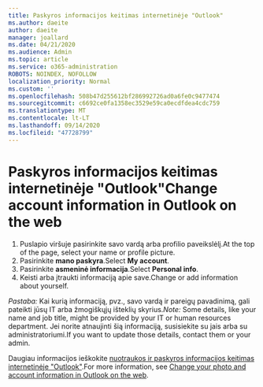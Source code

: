 ```yaml
---
title: Paskyros informacijos keitimas internetinėje "Outlook"
ms.author: daeite
author: daeite
manager: joallard
ms.date: 04/21/2020
ms.audience: Admin
ms.topic: article
ms.service: o365-administration
ROBOTS: NOINDEX, NOFOLLOW
localization_priority: Normal
ms.custom: ''
ms.openlocfilehash: 508b47d255612bf286992726ad0a6fe0c9477474
ms.sourcegitcommit: c6692ce0fa1358ec3529e59ca0ecdfdea4cdc759
ms.translationtype: MT
ms.contentlocale: lt-LT
ms.lasthandoff: 09/14/2020
ms.locfileid: "47728799"
---
```

# <a name="change-account-information-in-outlook-on-the-web"></a><span data-ttu-id="cd57e-102">Paskyros informacijos keitimas internetinėje "Outlook"</span><span class="sxs-lookup"><span data-stu-id="cd57e-102">Change account information in Outlook on the web</span></span>

1. <span data-ttu-id="cd57e-103">Puslapio viršuje pasirinkite savo vardą arba profilio paveikslėlį.</span><span class="sxs-lookup"><span data-stu-id="cd57e-103">At the top of the page, select your name or profile picture.</span></span>
1. <span data-ttu-id="cd57e-104">Pasirinkite **mano paskyra**.</span><span class="sxs-lookup"><span data-stu-id="cd57e-104">Select **My account**.</span></span>
1. <span data-ttu-id="cd57e-105">Pasirinkite **asmeninė informacija**.</span><span class="sxs-lookup"><span data-stu-id="cd57e-105">Select **Personal info**.</span></span>
1. <span data-ttu-id="cd57e-106">Keisti arba įtraukti informaciją apie save.</span><span class="sxs-lookup"><span data-stu-id="cd57e-106">Change or add information about yourself.</span></span>

<span data-ttu-id="cd57e-107">*Pastaba:* Kai kurią informaciją, pvz., savo vardą ir pareigų pavadinimą, gali pateikti jūsų IT arba žmogiškųjų išteklių skyrius.</span><span class="sxs-lookup"><span data-stu-id="cd57e-107">*Note:* Some details, like your name and job title, might be provided by your IT or human resources department.</span></span> <span data-ttu-id="cd57e-108">Jei norite atnaujinti šią informaciją, susisiekite su jais arba su administratoriumi.</span><span class="sxs-lookup"><span data-stu-id="cd57e-108">If you want to update those details, contact them or your admin.</span></span>

<span data-ttu-id="cd57e-109">Daugiau informacijos ieškokite [nuotraukos ir paskyros informacijos keitimas internetinėje "Outlook"](https://support.office.com/article/b2dbb289-851d-4bed-93c3-3e136f5659ec).</span><span class="sxs-lookup"><span data-stu-id="cd57e-109">For more information, see [Change your photo and account information in Outlook on the web](https://support.office.com/article/b2dbb289-851d-4bed-93c3-3e136f5659ec).</span></span>